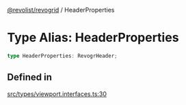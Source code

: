 [@revolist/revogrid](README.md) / HeaderProperties

# Type Alias: HeaderProperties

```ts
type HeaderProperties: RevogrHeader;
```

## Defined in

[src/types/viewport.interfaces.ts:30](https://github.com/revolist/revogrid/blob/b38c1177864e6fa9f2bec506ea55d1b2f7e35679/src/types/viewport.interfaces.ts#L30)
